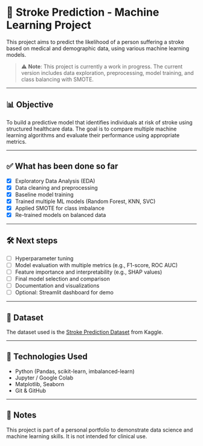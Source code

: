 # 🧠 Stroke Prediction - Machine Learning Project

This project aims to predict the likelihood of a person suffering a stroke based on medical and demographic data, using various machine learning models.

> ⚠️ **Note**: This project is currently a work in progress. The current version includes data exploration, preprocessing, model training, and class balancing with SMOTE.

---

## 📊 Objective

To build a predictive model that identifies individuals at risk of stroke using structured healthcare data. The goal is to compare multiple machine learning algorithms and evaluate their performance using appropriate metrics.

---

## ✅ What has been done so far

- [x] Exploratory Data Analysis (EDA)
- [x] Data cleaning and preprocessing
- [x] Baseline model training
- [x] Trained multiple ML models (Random Forest, KNN, SVC)
- [x] Applied SMOTE for class imbalance
- [x] Re-trained models on balanced data

---

## 🛠️ Next steps

- [ ] Hyperparameter tuning
- [ ] Model evaluation with multiple metrics (e.g., F1-score, ROC AUC)
- [ ] Feature importance and interpretability (e.g., SHAP values)
- [ ] Final model selection and comparison
- [ ] Documentation and visualizations
- [ ] Optional: Streamlit dashboard for demo

---

## 📁 Dataset

The dataset used is the [Stroke Prediction Dataset](https://www.kaggle.com/datasets/fedesoriano/stroke-prediction-dataset) from Kaggle.

---

## 🧰 Technologies Used

- Python (Pandas, scikit-learn, imbalanced-learn)
- Jupyter / Google Colab
- Matplotlib, Seaborn
- Git & GitHub

---

## 📌 Notes

This project is part of a personal portfolio to demonstrate data science and machine learning skills. It is not intended for clinical use.

